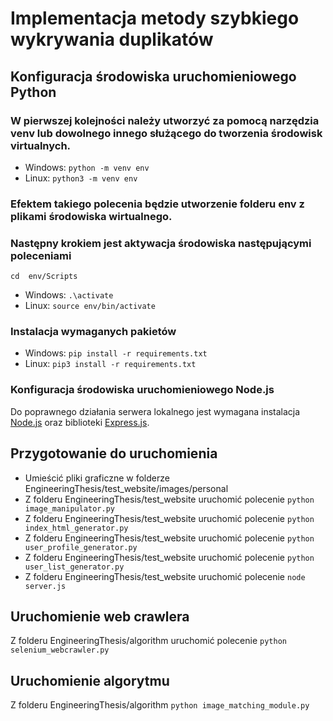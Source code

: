 # Implementacja metody szybkiego wykrywania duplikatów

## Konfiguracja środowiska uruchomieniowego Python
### W pierwszej kolejności należy utworzyć za pomocą narzędzia venv lub dowolnego innego służącego do tworzenia środowisk virtualnych.
- Windows: `python -m venv env`
- Linux: `python3 -m venv env`
### Efektem takiego polecenia będzie utworzenie folderu env z plikami środowiska wirtualnego.

### Następny krokiem jest aktywacja środowiska następującymi poleceniami
`cd  env/Scripts`
- Windows: `.\activate`
- Linux: `source env/bin/activate`

### Instalacja wymaganych pakietów
- Windows: `pip install -r requirements.txt`
- Linux: `pip3 install -r requirements.txt`

### Konfiguracja środowiska uruchomieniowego Node.js
Do poprawnego działania serwera lokalnego jest wymagana instalacja [Node.js](https://nodejs.org/en/) 
oraz biblioteki [Express.js](https://expressjs.com/).

## Przygotowanie do uruchomienia
- Umieścić pliki graficzne w folderze EngineeringThesis/test_website/images/personal
- Z folderu EngineeringThesis/test_website uruchomić polecenie `python image_manipulator.py`
- Z folderu EngineeringThesis/test_website uruchomić polecenie `python index_html_generator.py`
- Z folderu EngineeringThesis/test_website uruchomić polecenie `python user_profile_generator.py`
- Z folderu EngineeringThesis/test_website uruchomić polecenie `python user_list_generator.py`
- Z folderu EngineeringThesis/test_website uruchomić polecenie `node server.js`
## Uruchomienie web crawlera
Z folderu EngineeringThesis/algorithm uruchomić polecenie `python selenium_webcrawler.py`
## Uruchomienie algorytmu
Z folderu EngineeringThesis/algorithm `python image_matching_module.py`
